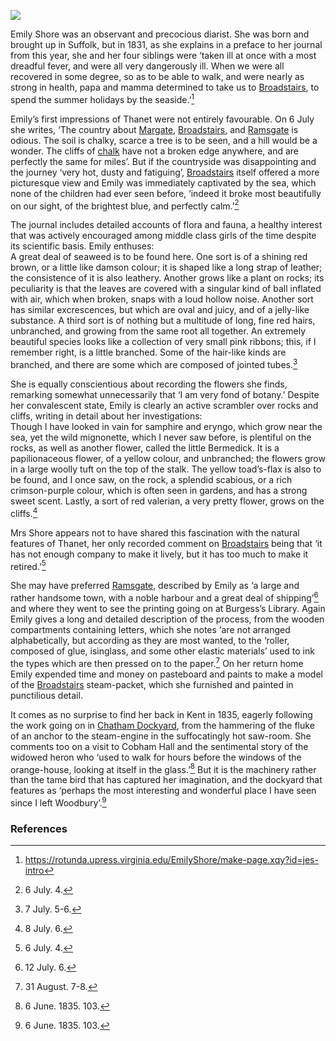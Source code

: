 <a href="https://dev.visual-essays.app"><img src="https://dev-visual-essays.netlify.app/images/ve-button.png"></a> <param ve-config title="Margaret Emily Shore (1819-1839)" author="Professor Carolyn Oulton" layout="vtl" banner="https://upload.wikimedia.org/wikipedia/commons/d/d1/Emily_Shore_journal_6_October_1936.jpg">

<param ve-entity eid="Q922739" aliases="Broadstairs">
<param ve-entity eid="Q618045" aliases="Margate">
<param ve-entity eid="Q736439" aliases="Ramsgate">
<param ve-entity eid="Q26532465" aliases="cliffs">
<param ve-entity eid="Q10668204" aliases="Chatham Dockyard">
<param ve-entity eid="Q1752642" aliases="Thanet">
<param ve-entity eid="Q5138885" aliases="Cobham Hall">

Emily Shore was an observant and precocious diarist. She was born and brought up in Suffolk, but in 1831, as she explains in a preface to her journal from this year, she and her four siblings were ‘taken ill at once with a most dreadful fever, and were all very dangerously ill. When we were all recovered in some degree, so as to be able to walk, and were nearly as strong in health, papa and mamma determined to take us to [Broadstairs](/dickens/broadstairs-19th-century), to spend the summer holidays by the seaside.’[^ref1] 
<param ve-image url="https://upload.wikimedia.org/wikipedia/commons/f/f7/Margaret_Emily_Shore_engraving.jpg" label="Margaret Emily Shore engraving, 1838" attribution="Unknown author, Public domain, via Wikimedia Commons">
<param ve-map center="Q922739" zoom="15">

Emily’s first impressions of Thanet were not entirely favourable. On 6 July she writes, ‘The country about [Margate](/dickens/19c-margate), [Broadstairs](/dickens/broadstairs-19th-century), and [Ramsgate](/dickens/19c-ramsgate) is odious. The soil is chalky, scarce a tree is to be seen, and a hill would be a wonder. The cliffs of [chalk](/landscape/kentish-chalk) have not a broken edge anywhere, and are perfectly the same for miles’. But if the countryside was disappointing and the journey ‘very hot, dusty and fatiguing’,  [Broadstairs](/dickens/broadstairs-19th-century) itself offered a more picturesque view and Emily was immediately captivated by the sea, which none of the children had ever seen before, ‘indeed it broke most beautifully on our sight, of the brightest blue, and perfectly calm.’[^ref2]
<param ve-image url="https://upload.wikimedia.org/wikipedia/commons/b/b9/The_promenade_Margate_England.jpg" label="The promenade, Margate" attribution="Snapshots Of The Past, CC BY-SA 2.0, via Wikimedia Commons">
<param ve-image url="https://upload.wikimedia.org/wikipedia/commons/e/e2/Westgate_Bay_-_geograph.org.uk_-_1931362.jpg" label="Westgate Bay, Thanet" attribution="Westgate Bay by Oast House Archive, CC BY-SA 2.0, via Wikimedia Commons">
<param ve-image url="https://upload.wikimedia.org/wikipedia/commons/f/f6/Broadstairs%2C_Viking_Bay_-_geograph.org.uk_-_2153560.jpg" label="Broadstairs, Viking Bay" attribution="Broadstairs; Viking Bay by Colin Park, CC BY-SA 2.0, via Wikimedia Commons">
<param ve-image url="https://upload.wikimedia.org/wikipedia/commons/d/d4/From_the_cliffs%2C_Broadstairs%2C_England-LCCN2002696430.jpg" label="From the cliffs, Broadstairs" attribution="Photochrom Print Collection, Public domain, via Wikimedia Commons">
<param ve-image url="https://upload.wikimedia.org/wikipedia/commons/9/90/Ramsgate_beach.JPG" label="Ramsgate beach" attribution="Adem Djemil, CC BY-SA 3.0, via Wikimedia Commons">
<param ve-map center="Q618045" zoom="10">
<param ve-map center="Q922739" zoom="10">
<param ve-map center="Q736439" zoom="10">
<param ve-map center="Q26532465" zoom="10">
<param ve-map center="Q1752642" zoom="10">
 
The journal includes detailed accounts of flora and fauna, a healthy interest that was actively encouraged among middle class girls of the time despite its scientific basis. Emily enthuses:   
A great deal of seaweed is to be found here. One sort is of a shining red brown, or a little like damson colour; it is shaped like a long strap of leather; the consistence of it is also leathery. Another grows like a plant on rocks; its peculiarity is that the leaves are covered with a singular kind of ball inflated with air, which when broken, snaps with a loud hollow noise. Another sort has similar excrescences, but which are oval and juicy, and of a jelly-like substance. A third sort is of nothing but a multitude of long, fine red hairs, unbranched, and growing from the same root all together. An extremely beautiful species looks like a collection of very small pink ribbons; this, if I remember right, is a little branched. Some of the hair-like kinds are branched, and there are some which are composed of jointed tubes.[^ref3]  
<param ve-image url="https://upload.wikimedia.org/wikipedia/commons/3/38/Seaweed_600.jpg" label="Seaweed on rocks" attribution="The original uploader was Sannse at English Wikipedia., CC BY-SA 3.0, via Wikimedia Commons">

She is equally conscientious about recording the flowers she finds, remarking somewhat unnecessarily that ‘I am very fond of botany.’ Despite her convalescent state, Emily is clearly an active scrambler over rocks and cliffs, writing in detail about her investigations:   
Though I have looked in vain for samphire and eryngo, which grow near the sea, yet the wild mignonette, which I never saw before, is plentiful on the rocks, as well as another flower, called the little Bermedick. It is a papilionaceous flower, of a yellow colour, and unbranched; the flowers grow in a large woolly tuft on the top of the stalk. The yellow toad’s-flax is also to be found, and I once saw, on the rock, a splendid scabious, or a rich crimson-purple colour, which is often seen in gardens, and has a strong sweet scent. Lastly, a sort of red valerian, a very pretty flower, grows on the cliffs.[^ref4]
<param ve-image url="https://upload.wikimedia.org/wikipedia/commons/d/db/Samphire_growing_at_the_high_tide_mark.jpg" label="Samphire" attribution="Gaoithe, CC BY-SA 4.0, via Wikimedia Commons">
<param ve-image url="https://upload.wikimedia.org/wikipedia/commons/6/60/Eryngium_Cawdor_03.jpg" label="Eryngo" attribution="Syrio, CC BY-SA 4.0, via Wikimedia Commons">
<param ve-image url="https://upload.wikimedia.org/wikipedia/commons/e/e1/Wild_Mignonette._Reseda_lutea_%2834976002624%29.jpg" label="Wild Mignonette" attribution="gailhampshire from Cradley, Malvern, U.K, CC BY 2.0, via Wikimedia Commons">
<param ve-image url="https://upload.wikimedia.org/wikipedia/commons/1/11/%D0%A0%D0%B0%D1%81%D1%82%D1%83%D1%89%D0%B8%D0%B5_%D0%BD%D0%B0_%D0%BA%D0%B0%D0%BC%D0%BD%D1%8F%D1%85.jpg" label="Little Bermedick" attribution="Vadim E. Rutkovsky, CC BY-SA 4.0, via Wikimedia Commons">
<param ve-image url="https://upload.wikimedia.org/wikipedia/commons/2/2e/The_flowering_plants%2C_grasses%2C_sedges%2C_and_ferns_of_Great_Britain_%28Pl._160%29_%288517612401%29.jpg" label=" 5: YELLOW TOAD FLAX" attribution="Pratt, Anne; Step, Edward, Public domain, via Wikimedia Commons">
<param ve-image url="https://upload.wikimedia.org/wikipedia/commons/5/56/Scabious_-_geograph.org.uk_-_496055.jpg" label="Scabious" attribution="Trish Steel, CC BY-SA 2.0, via Wikimedia Commons">
<param ve-image url="https://upload.wikimedia.org/wikipedia/commons/0/0d/RedValerian.jpg" label="Red Valerian" attribution="Jerzy Strzelecki, CC BY-SA 3.0, via Wikimedia Commons">
<param ve-map center="Q26532465" zoom="10">

Mrs Shore appears not to have shared this fascination with the natural features of Thanet, her only recorded comment on [Broadstairs](/dickens/broadstairs-19th-century) being that ‘it has not enough company to make it lively, but it has too much to make it retired.’[^ref5] 
<param ve-image url="https://stor.artstor.org/stor/c5128fb0-fda9-44dc-adda-4573ed973526" label="Broadstairs">
<param ve-map center="Q1752642" zoom="10">
<param ve-map center="Q922739" zoom="10">

She may have preferred [Ramsgate](/dickens/19c-ramsgate), described by Emily as ‘a large and rather handsome town, with a noble harbour and a great deal of shipping’[^ref6]  and where they went to see the printing going on at Burgess’s Library. Again Emily gives a long and detailed description of the process, from the wooden compartments containing letters, which she notes ‘are not arranged alphabetically, but according as they are most wanted, to the ‘roller, composed of glue, isinglass, and some other elastic materials’ used to ink the types which are then pressed on to the paper.[^ref7] On her return home Emily expended time and money on pasteboard and paints to make a model of the [Broadstairs](/dickens/broadstairs-19th-century) steam-packet, which she furnished and painted in punctilious detail. 
<param ve-image url="https://stor.artstor.org/stor/c7983b3e-e756-442c-81ad-5a75c9941c5f" label="Ramsgate, 1830">
<param ve-map primary center="Q736439" zoom="10">
<param ve-map primary center="Q922739" zoom="10">

It comes as no surprise to find her back in Kent in 1835, eagerly following the work going on in [Chatham Dockyard](/19c/19c-chatham-dockyard), from the hammering of the fluke of an anchor to the steam-engine in the suffocatingly hot saw-room. She comments too on a visit to Cobham Hall and the sentimental story of the widowed heron who ‘used to walk for hours before the windows of the orange-house, looking at itself in the glass.’[^ref9]  But it is the machinery rather than the tame bird that has captured her imagination, and the dockyard that features as ‘perhaps the most interesting and wonderful place I have seen since I left Woodbury’.[^ref9]
<param ve-image url="https://stor.artstor.org/stor/f04e222b-2912-487e-8194-b1a6e24c51c1" label="Chatham Dockyard">
<param ve-image url="https://upload.wikimedia.org/wikipedia/commons/9/9f/CobhamHall_Kent_1868.xcf" label="Cobham Hall" attribution="Unknown authorUnknown author, Public domain, via Wikimedia Commons">
<param ve-map center="Q10668204" zoom="10">
<param ve-map center="Q5138885" zoom="10">

### References

[^ref1]: https://rotunda.upress.virginia.edu/EmilyShore/make-page.xqy?id=jes-intro
[^ref2]: 6 July. 4.
[^ref3]: 7 July. 5-6.
[^ref4]: 8 July. 6.
[^ref5]: 6 July. 4.
[^ref6]: 12 July. 6.
[^ref7]: 31 August. 7-8.
[^ref8]: 6 June. 1835. 103.
[^ref9]: 6 June. 1835. 103.
